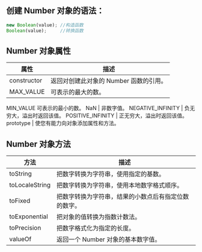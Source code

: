 ## 创建 Number 对象的语法：
```javascript
new Boolean(value);	//构造函数
Boolean(value);		//转换函数
```
## Number 对象属性

属性 |	描述
------------ | -------------
constructor |	返回对创建此对象的 Number 函数的引用。
MAX_VALUE |	可表示的最大的数。
MIN_VALUE	可表示的最小的数。
NaN |	非数字值。
NEGATIVE_INFINITY |	负无穷大，溢出时返回该值。
POSITIVE_INFINITY |	正无穷大，溢出时返回该值。
prototype |	使您有能力向对象添加属性和方法。

## Number 对象方法

方法	 | 描述
------------ | -------------
toString |	把数字转换为字符串，使用指定的基数。
toLocaleString |	把数字转换为字符串，使用本地数字格式顺序。
toFixed |	把数字转换为字符串，结果的小数点后有指定位数的数字。
toExponential |	把对象的值转换为指数计数法。
toPrecision |	把数字格式化为指定的长度。
valueOf |	返回一个 Number 对象的基本数字值。